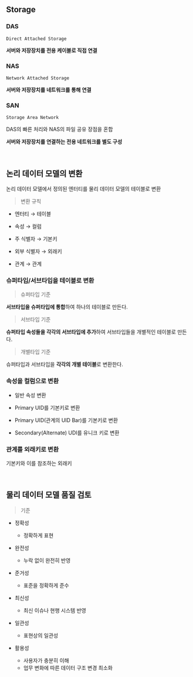 ## Storage

### DAS

    Direct Attached Storage

**서버와 저장장치를 전용 케이블로 직접 연결**

### NAS

    Network Attached Storage

**서버와 저장장치를 네트워크를 통해 연결**

### SAN

    Storage Area Network

DAS의 빠른 처리와 NAS의 파일 공유 장점을 혼합

**서버와 저장장치를 연결하는 전용 네트워크를 별도 구성**

<br/>

## 논리 데이터 모델의 변환

논리 데이터 모델에서 정의된 엔터티를 물리 데이터 모델의 테이블로 변환

> 변환 규칙 

- 엔터티 → 테이블

- 속성 → 컬럼

- 주 식별자 → 기본키

- 외부 식별자 → 외래키

- 관계 → 관계

### 슈퍼타입/서브타입을 테이블로 변환

> 슈퍼타입 기준

**서브타입을 슈퍼타입에 통합**하여 하나의 테이블로 만든다.

> 서브타입 기준

**슈퍼타입 속성들을 각각의 서브타입에 추가**하여 서브타입들을 개별적인 테이블로 만든다.

> 개별타입 기준

슈퍼타입과 서브타입을 **각각의 개별 테이블**로 변환한다.


### 속성을 컬럼으로 변환

- 일반 속성 변환

- Primary UID를 기본키로 변환

- Primary UID(관계의 UID Bar)를 기본키로 변환

- Secondary(Alternate) UDI를 유니크 키로 변환

### 관계를 외래키로 변환

기본키와 이를 참조하는 외래키

<br/>

## 물리 데이터 모델 품질 검토

> 기준

- 정확성
    - 정확하게 표현

- 완전성
    - 누락 없이 완전히 반영

- 준거성
    - 표준을 정확하게 준수

- 최신성
    - 최신 이슈나 현행 시스템 반영

- 일관성
    - 표현상의 일관성

- 활용성
    - 사용자가 충분히 이해
    - 업무 변화에 따른 데이터 구조 변경 최소화


